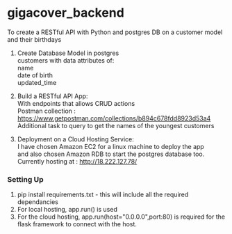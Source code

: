 # gigacover_backend
To create a RESTful API with Python and postgres DB on a customer model and their birthdays

1.  Create Database Model in postgres  
    customers with data attributes of:    
    name  
    date of birth  
    updated_time  
  
2.  Build a RESTful API App:  
    With endpoints that allows CRUD actions  
    Postman collection : https://www.getpostman.com/collections/b894c678fdd8923d53a4  
    Additional task to query to get the names of the youngest customers  
      
3.  Deployment on a Cloud Hosting Service:  
    I have chosen Amazon EC2 for a linux machine to deploy the app  
    and also chosen Amazon RDB to start the postgres database too.
    Currently hosting at : http://18.222.127.78/

### Setting Up  
1.  pip install requirements.txt - this will include all the required dependancies  
2.  For local hosting, app.run() is used  
3.  For the cloud hosting, app.run(host="0.0.0.0",port:80) is required for the flask framework to connect with the host.  
